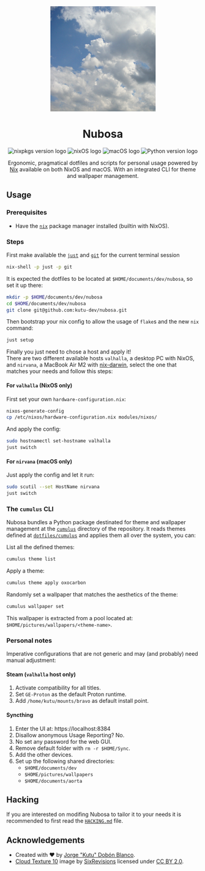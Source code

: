 <div align="center">
<img src="./static/cloud-texture-10.jpg" alt="Photo of a cloudy sky" width="275">
<h1>Nubosa</h1>
    
![nixpkgs version logo](https://img.shields.io/badge/nixpkgs-unstable-informational.svg?style=flat&logo=nixos&logoColor=CAD3F5&colorA=24273A&colorB=8aadf4)
![nixOS logo](https://img.shields.io/badge/NixOS-24273A.svg?style=flat&logo=nixos&logoColor=CAD3F5)
![macOS logo](https://img.shields.io/badge/macOS-000000?style=flat&logo=apple&labelColor=000000)
![Python version logo](https://img.shields.io/badge/python%203.12.3%2B-3776AB?style=flat&logo=python&logoColor=FFFFFF)

Ergonomic, pragmatical dotfiles and scripts for personal usage powered by [Nix](https://nixos.org/) available on both NixOS and macOS. With an integrated CLI for theme and wallpaper management.
</div>

## Usage
### Prerequisites
- Have the [`nix`](https://nixos.org/download/) package manager installed (builtin with NixOS).

### Steps
First make available the [`just`](https://just.systems/man/en/) and [`git`](https://git-scm.com/) for the current terminal session
```sh
nix-shell -p just -p git
```

It is expected the dotfiles to be located at `$HOME/documents/dev/nubosa`, so set it up there:
```sh
mkdir -p $HOME/documents/dev/nubosa
cd $HOME/documents/dev/nubosa
git clone git@github.com:kutu-dev/nubosa.git
```

Then bootstrap your nix config to allow the usage of `flake`s and the new `nix` command:
```sh
just setup
```
Finally you just need to chose a host and apply it!  
There are two different available hosts `valhalla`, a desktop PC with NixOS, and `nirvana`, a MacBook Air M2 with [nix-darwin](https://daiderd.com/nix-darwin/), select the one that matches your needs and follow this steps:

#### For `valhalla` (NixOS only)
First set your own `hardware-configuration.nix`:
```sh
nixos-generate-config
cp /etc/nixos/hardware-configuration.nix modules/nixos/
```

And apply the config:
```sh
sudo hostnamectl set-hostname valhalla
just switch
```

#### For `nirvana` (macOS only)
Just apply the config and let it run:
```sh
sudo scutil --set HostName nirvana
just switch
```

### The `cumulus` CLI
Nubosa bundles a Python package destinated for theme and wallpaper management at the [`cumulus`](./cumulus) directory of the repository. It reads themes defined at [`dotfiles/cumulus`](./dotfiles/cumulus) and applies them all over the system, you can:

List all the defined themes:
```sh
cumulus theme list
```

Apply a theme:
```sh
cumulus theme apply oxocarbon
```

Randomly set a wallpaper that matches the aesthetics of the theme:
```sh
cumulus wallpaper set
```

This wallpaper is extracted from a pool located at: `$HOME/pictures/wallpapers/<theme-name>`.

### Personal notes
Imperative configurations that are not generic and may (and probably) need manual adjustment:

#### Steam (`valhalla` host only)
1. Activate compatibility for all titles.
2. Set `GE-Proton` as the default Proton runtime.
3. Add `/home/kutu/mounts/bravo` as default install point.

#### Syncthing
1. Enter the UI at: https://localhost:8384
2. Disallow anonymous Usage Reporting? No.
3. No set any password for the web GUI.
3. Remove default folder with `rm -r $HOME/Sync`.
4. Add the other devices.
5. Set up the following shared directories:
    - `$HOME/documents/dev`
    - `$HOME/pictures/wallpapers`
    - `$HOME/documents/aorta`

## Hacking
If you are interested on modifing Nubosa to tailor it to your needs it is recommended to first read the [`HACKING.md`](./HACKING.md) file.

## Acknowledgements
- Created with :heart: by [Jorge "Kutu" Dobón Blanco](https://dobon.dev).
- [Cloud Texture 10](https://www.flickr.com/photos/31288116@N02/3909270081) image by [SixRevisions](https://www.flickr.com/photos/31288116@N02/) licensed under [CC BY 2.0](https://creativecommons.org/licenses/by/2.0/).
